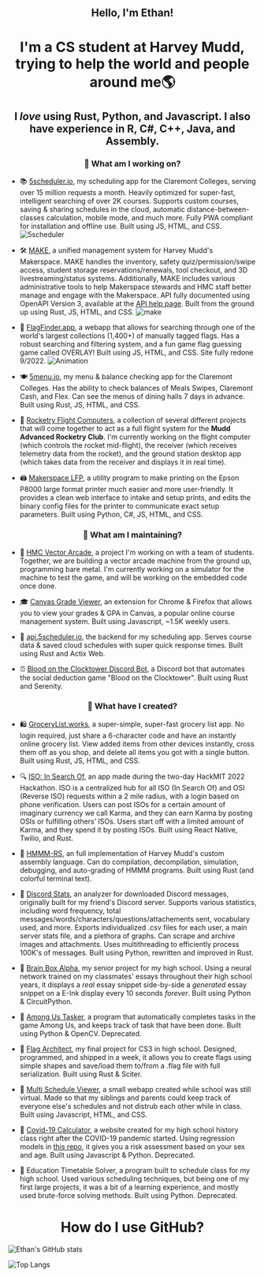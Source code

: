 <h2 align="center">Hello, I'm Ethan!</h2>

<h1 align="center">I'm a CS student at Harvey Mudd, trying to help the world and people around me🌎</h1>

<h2 align="center">I <i>love</i> using <b>Rust, Python, and Javascript.</b> I also have experience in R, C#, C++, Java, and Assembly.</h2>

<h3 align="center">🏢 What am I working on?</h3>

- 📚 [5scheduler.io](https://www.5scheduler.io/), my scheduling app for the Claremont Colleges, serving over 15 million requests a month. Heavily optimized for super-fast, intelligent searching of over 2K courses. Supports custom courses, saving & sharing schedules in the cloud, automatic distance-between-classes calculation, mobile mode, and much more. Fully PWA compliant for installation and offline use. Built using JS, HTML, and CSS. 
![5scheduler](https://user-images.githubusercontent.com/24578597/190280836-b4ca260e-668b-4370-86b8-d7a0b0948cff.gif)

- 🛠 [MAKE](https://make.hmc.edu), a unified management system for Harvey Mudd's Makerspace. MAKE handles the inventory, safety quiz/permission/swipe access, student storage reservations/renewals, tool checkout, and 3D livestreaming/status systems. Additionally, MAKE includes various administrative tools to help Makerspace stewards and HMC staff better manage and engage with the Makerspace. API fully documented using OpenAPI Version 3, available at the [API help page](https://make.hmc.edu/api/v1/help). Built from the ground up using Rust, JS, HTML, and CSS.
![make](https://user-images.githubusercontent.com/24578597/190281019-21fd8687-1ebc-4b1c-a110-316ab496dea9.gif)

- 🚩 [FlagFinder.app](https://www.flagfinder.app/), a webapp that allows for searching through one of the world's largest collections (1,400+) of manually tagged flags. Has a robust searching and filtering system, and a fun game flag guessing game called OVERLAY! Built using JS, HTML, and CSS. Site fully redone 9/2022.
![Animation](https://user-images.githubusercontent.com/24578597/190281048-3b0c0c42-e8ac-4346-9e40-049dd70aee63.gif)

- 🍽 [5menu.io](https://5menu.io), my menu & balance checking app for the Claremont Colleges. Has the ability to check balances of Meals Swipes, Claremont Cash, and Flex. Can see the menus of dining halls 7 days in advance. Built using Rust, JS, HTML, and CSS.


- 🚀 [Rocketry Flight Computers](https://github.com/IonImpulse/MARC-Flight-Computers), a collection of several different projects that will come together to act as a full flight system for the **Mudd Advanced Rocketry Club**. I'm currently working on the flight computer (which controls the rocket mid-flight), the receiver (which receives telemetry data from the rocket), and the ground station desktop app (which takes data from the receiver and displays it in real time).

- 🖨 [Makerspace LFP](https://github.com/Stejorin/MakerspaceLFPTool), a utility program to make printing on the Epson P8000 large format printer much easier and more user-friendly. It provides a clean web interface to intake and setup prints, and edits the binary config files for the printer to communicate exact setup parameters. Built using Python, C#, JS, HTML, and CSS.

<h3 align="center">🌉 What am I maintaining?</h3>

- 💠 [HMC Vector Arcade](https://github.com/IonImpulse/hmc-vector-arcade), a project I'm working on with a team of students. Together, we are building a vector arcade machine from the ground up, programming bare metal. I'm currently working on a simulator for the machine to test the game, and will be working on the embedded code once done.

- 🎓 [Canvas Grade Viewer](https://chrome.google.com/webstore/detail/canvas-grade-viewer/ngmeehoammklkokkbgakeadianldjbaj), an extension for Chrome & Firefox that allows you to view your grades & GPA in Canvas, a popular online course management system. Built using Javascript, ~1.5K weekly users.
  
- 💾 [api.5scheduler.io](https://api.5scheduler.io/fullUpdate), the backend for my scheduling app. Serves course data & saved cloud schedules with super quick response times. Built using Rust and Actix Web.

- ⏰ [Blood on the Clocktower Discord Bot](https://github.com/IonImpulse/blood-on-the-clocktower-discord-bot), a Discord bot that automates the social deduction game "Blood on the Clocktower". Built using Rust and Serenity.


<h3 align="center">📝 What have I created?</h3>

- 🛍 [GroceryList.works](https://grocerylist.works), a super-simple, super-fast grocery list app. No login required, just share a 6-character code and have an instantly online grocery list. View added items from other devices instantly, cross them off as you shop, and delete all items you got with a single button. Built using Rust, JS, HTML, and CSS.

- 🔍 [ISO: In Search Of](https://github.com/IonImpulse/ISO), an app made during the two-day HackMIT 2022 Hackathon. ISO is a centralized hub for all ISO (In Search Of) and OSI (Reverse ISO) requests within a 2 mile radius, with a login based on phone verification. Users can post ISOs for a certain amount of imaginary currency we call Karma, and they can earn Karma by posting OSIs or fulfilling others’ ISOs. Users start off with a limited amount of Karma, and they spend it by posting ISOs. Built using React Native, Twilio, and Rust.

- 💽 [HMMM-RS](https://github.com/IonImpulse/hmmm_rs), an full implementation of Harvey Mudd's custom assembly language. Can do compilation, decompilation, simulation, debugging, and auto-grading of HMMM programs. Built using Rust (and colorful terminal text).

- 💬 [Discord Stats](https://github.com/IonImpulse/discord-statistics), an analyzer for downloaded Discord messages, originally built for my friend's Discord server. Supports various statistics, including word frequency, total messages/words/characters/questions/attachements sent, vocabulary used, and more. Exports individualized .csv files for each user, a main server stats file, and a plethora of graphs. Can scrape and archive images and attachments. Uses multithreading to efficiently process 100K's of messages. Built using Python, rewritten and improved in Rust.

- 🧠 [Brain Box Alpha](https://github.com/IonImpulse/Brain-Box-Alpha), my senior project for my high school. Using a neural network trained on my classmates' essays throughout their high school years, it displays a *real* essay snippet side-by-side a *generated* essay snippet on a E-Ink display every 10 seconds *forever*. Built using Python & CircuitPython.

- 🤖 [Among Us Tasker](https://github.com/IonImpulse/Among-Us-Tasker), a program that automatically completes tasks in the game Among Us, and keeps track of task that have been done. Built using Python & OpenCV. Deprecated.

- 🎌 [Flag Architect](https://github.com/IonImpulse/flag-architect), my final project for CS3 in high school. Designed, programmed, and shipped in a week, it allows you to create flags using simple shapes and save/load them to/from a .flag file with full serialization. Built using Rust & Sciter. 

- 📅 [Multi Schedule Viewer](https://github.com/IonImpulse/Multi-Schedule-Viewer), a small webapp created while school was still virtual. Made so that my siblings and parents could keep track of everyone else's schedules and not distrub each other while in class. Built using Javascript, HTML, and CSS.

- 🦠 [Covid-19 Calculator](https://ionimpulse.github.io/History-Project-COVID-19-Website/), a website created for my high school history class right after the COVID-19 pandemic started. Using regression models in [this repo](https://github.com/IonImpulse/History-Project-COVID19), it gives you a risk assessment based on your sex and age. Built using Javascript & Python. Deprecated.

- 🧮 Education Timetable Solver, a program built to schedule class for my high school. Used various scheduling techniques, but being one of my first large projects, it was a bit of a learning experience, and mostly used brute-force solving methods. Built using Python. Deprecated.

<h1 align="center">How do I use GitHub?</h3>

![Ethan's GitHub stats](https://github-readme-stats.vercel.app/api?username=IonImpulse&show_icons=true&theme=github_dark)

![Top Langs](https://github-readme-stats.vercel.app/api/top-langs/?username=IonImpulse&layout=compact&theme=github_dark&hide=html)
